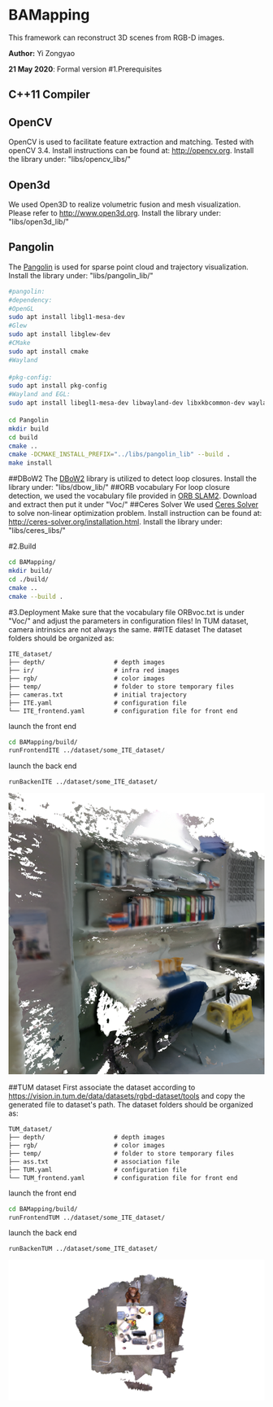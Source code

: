 # BAMapping
This framework can reconstruct 3D scenes from RGB-D images.

**Author:** Yi Zongyao

**21 May 2020**: Formal version
#1.Prerequisites
## C++11 Compiler

## OpenCV
OpenCV is used to facilitate feature extraction and matching. Tested with openCV 3.4. Install instructions can be found at: http://opencv.org.
Install the library under: "libs/opencv_libs/" 

## Open3d
We used Open3D to realize volumetric fusion and mesh visualization. Please refer to http://www.open3d.org.
Install the library under: "libs/open3d_lib/" 
## Pangolin
The [Pangolin](https://github.com/stevenlovegrove/Pangolin) is used for sparse point cloud and trajectory visualization.
Install the library under: "libs/pangolin_lib/" 
```bash
#pangolin:
#dependency:
#OpenGL
sudo apt install libgl1-mesa-dev
#Glew
sudo apt install libglew-dev
#CMake
sudo apt install cmake
#Wayland

#pkg-config: 
sudo apt install pkg-config
#Wayland and EGL:
sudo apt install libegl1-mesa-dev libwayland-dev libxkbcommon-dev wayland-protocols

cd Pangolin
mkdir build
cd build
cmake ..
cmake -DCMAKE_INSTALL_PREFIX="../libs/pangolin_lib" --build .
make install
```
##DBoW2
The [DBoW2](https://github.com/dorian3d/DBoW2) library is utilized to detect loop closures.
Install the library under: "libs/dbow_lib/" 
##ORB vocabulary
For loop closure detection, we used the vocabulary file provided in [ORB SLAM2](https://github.com/raulmur/ORB_SLAM2/tree/master/Vocabulary). Download and extract
then put it under "Voc/"
##Ceres Solver
We used [Ceres Solver](http://ceres-solver.org/) to solve non-linear optimization problem. Install instruction can be found at: http://ceres-solver.org/installation.html.
Install the library under: "libs/ceres_libs/" 


#2.Build
```bash
cd BAMapping/
mkdir build/
cd ./build/
cmake ..
cmake --build .
```
#3.Deployment
Make sure that the vocabulary file ORBvoc.txt is under "Voc/" and adjust the parameters in 
configuration files! In TUM dataset, camera intrinsics are not always the same.
##ITE dataset
The dataset folders should be organized as:

    
    ITE_dataset/
    ├── depth/                   # depth images
    ├── ir/                      # infra red images
    ├── rgb/                     # color images
    ├── temp/                    # folder to store temporary files 
    ├── cameras.txt              # initial trajectory
    ├── ITE.yaml                 # configuration file
    └── ITE_frontend.yaml        # configuration file for front end    

launch the front end
```bash
cd BAMapping/build/
runFrontendITE ../dataset/some_ITE_dataset/
```
launch the back end
```bash
runBackenITE ../dataset/some_ITE_dataset/
```

![ITE_Office](img/ITE_Office.png)

##TUM dataset
First associate the dataset according to https://vision.in.tum.de/data/datasets/rgbd-dataset/tools 
and copy the generated file to dataset's path.
The dataset folders should be organized as:

    
    TUM_dataset/
    ├── depth/                   # depth images
    ├── rgb/                     # color images
    ├── temp/                    # folder to store temporary files 
    ├── ass.txt                  # association file 
    ├── TUM.yaml                 # configuration file
    └── TUM_frontend.yaml        # configuration file for front end  
    
launch the front end
```bash
cd BAMapping/build/
runFrontendTUM ../dataset/some_ITE_dataset/
```
launch the back end
```bash
runBackenTUM ../dataset/some_ITE_dataset/
```
![](img/TUM_fr2desk.png)